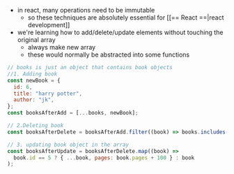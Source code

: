 - in react, many operations need to be immutable
	- so these techniques are absolutely essential for [[== React ==|react development]]
- we're learning how to add/delete/update elements without touching the original array
	- always make new array
	- these would normally be abstracted into some functions

```js
// books is just an object that contains book objects
//1. Adding book
const newBook = {
  id: 6,
  title: "harry potter",
  author: "jk",
};
const booksAfterAdd = [...books, newBook];

// 2.Deleting book
const booksAfterDelete = booksAfterAdd.filter((book) => books.includes(book));

// 3. updating book object in the array
const booksAfterUpdate = booksAfterDelete.map((book) =>
  book.id == 5 ? { ...book, pages: book.pages + 100 } : book
);
```
